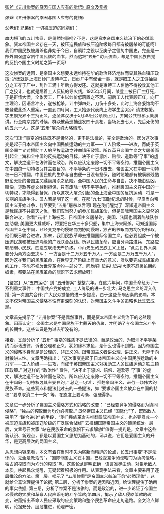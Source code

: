[张斧《五卅惨案的原因与国人应有的觉悟》原文及赏析](https://www.vrrw.net/wx/9991.html)

张斧《五卅惨案的原因与国人应有的觉悟》

父老们! 兄弟们! 一切被压迫的同胞们：

血肉横飞的五卅惨案，是偶然的事吗? 不是，这是资本帝国主义统治下的必然现象。资本帝国主义存在一天，被压迫民族和被压迫阶级每日都有被屠杀的可能呵! 我们中国民族被屠杀也非始于今日，自鸦片之役以至庚子之役的中国史，完全是一部外国强盗宰割中国民族的血书。然而这次“五卅” 的大流血，却是中国民族自觉的反抗帝国主义时期之第一页呵!

这次惨案的远因，是帝国主义想要永远维持在华的政治经济地位而显其铁血镇压政策; 近因就是上海日纱厂虐待华工，日纱厂中有储金一事，就是把工人之工资抽百分之五存于厂中，到作工满十年后方得发还。这就是束缚工人使他不得投效其他工厂之狡计，也就是埋着工人反抗的导火线。1925年2月间，某童工被日厂主打死，于是群情大愤，全体罢工，厂主以纱价低落置之不理。嗣后工人代表顾正红，向厂主理论，因语言冲突，遂被枪杀。计中弹四处，刀伤十多处，此时上海各报馆均不敢登载此杀人重案。一直到四月间，工人始派代表向上海学生会哭诉! 请求救援。学生愤报界不主持正义，遂全体议决于5月30日公祭顾正红，并向公共租界示威演讲。行至南京路的时候，群众被英巡捕连发四十余枪，当场死去七人，先后死伤的约五六十人。这是“五卅”屠杀的大略情形。

这次“五卅”事变的性质既不是偶然的，更不是法律的，完全是政治的。因为这次事变是起于日本帝国主义向中国民族运动的主力军——工人阶级——进攻，而成于英国帝国主义对援助工人的民族运动之铁血镇压政策。所以英日帝国主义之大屠杀而引起全上海和全中国的反抗运动的目标，决不止于惩凶、赔偿、道歉等“了事”的虚文，解决之道不在法律而在政治，所以应认定废除一切不平等条约，推翻帝国主义在中国的一切特权为其主要目的，不平等条约一日不废去，帝国主义在中国一切特权一日不推翻，中国民族的生命与自由便一日没有担保，随时随地都有被横暴残酷野蛮无耻的帝国主义蹂躏屠杀之危险。全中国人民的生命与自由，决不能由惩凶，赔偿，道歉等虚文得到担保，只有废除一切不平等条约，推翻帝国主义在中国的一切特权，才能得到担保，所以这次大屠杀引起的全上海全中国的反抗运动，将是一长期的民族争斗。国人若是明了这一点，在那“九七”国耻纪念的时候，早应当向帝国主义开始斗争，何至要到“五卅”屠杀以后呵! 现在我们醒觉了! 深知道帝国主义是我民族不共戴天之仇，我们应当努力的参加民族革命，但是国际帝国主义显然的联合进攻，你看“五卅”上海被英、日帝国主义屠杀时，美国、法国也调着陆战队参加助虐; 美国更大肆威吓，将要把在华三十多只船，集中上海来厮杀。可知道国际帝国主义在中国，已经变竞争的侵略而为协同侵略，独占的榨取而为均分的榨取。他们既已联合进攻，那末，我们民族革命去推翻国际帝国主义，也必要组成一个被压迫民族和被压迫阶级的广泛联合战线。所以民族革命，应当分两路进兵，东路应联络弱小民族，西路应联络无产阶级。中山先生的民族主义上说，“此后世界人类要分为两方面去决斗： 一方面是十二万万五千万人，一方面是二万万五千万人”，因为这样我们的民族革命，在世界无产阶级上有重大的意义，所以要完成民族革命的工作，不能不视为世界革命的一部分了。同胞呀! 起来! 起来!大家不忍做长期的奴隶，都要站在民族革命的旗帜下去求解放呀!



【鉴赏】 从“五四运动” 到 “五卅惨案” 整整六年。在这六年间，中国革命经历了一系列重大事件： 中国共产党的成立; 工人阶级的进一步壮大; 马克思主义的深入传播; 第一次国共合作; 广大民众觉悟的进一步提高。由于这些革命因素的影响，本文不仅对帝国主义侵略本性有更深刻的认识，对帝国主义斗争的策略也比过去成熟。

文章首先揭示了 “五卅惨案”不是偶然事件，而是资本帝国主义统治下的必然现象。因而认定： 帝国主义是中国民族不共戴天的仇敌，并明确了与帝国主义斗争的长期性。这些认识是为过去所没有的。

接着，文章分析了 “五卅” 事变的性质不是法律的，而是政治的。为取消不平等条约而诉诸法律，诉诸公理和正义，犹如缘木求鱼，是什么也得不到的。因为帝国主义的侵略本身就是非公理的、非正义的。跟帝国主义者讲公理、讲正义，无异于向豺狼讲人性。文章明确指出： “这次事变是起于日本帝国主义向中国民族运动的主力军——工人阶级——进攻，而成于英国帝国主义对援助工人的民族运动之铁血镇压政策。” 对这样的 “政治性” 事件，“决不止于惩凶、赔偿、道歉等 ‘了事’ 的虚文，解决之道不在法律而在政治，所以应认定废除一切不平等条约，推翻帝国主义在中国的一切特权为其主要目的。” 总之一句话： 推翻帝国主义，进行一场伟大的民族革命。这些观点和提法比过去的一些提法，如 “要求帝国主义放弃在中国的特权”“要求取消二十一条” 等，在态度上要明确、强硬得多。

文章进一步分析了帝国主义侵略方式和策略的改变： “已经变竞争的侵略而为协同侵略”，“独占的榨取而为均分的榨取。” 既然帝国主义已经 “国际化”了，既然敌人采用了 “联合进攻” 的手段，“我们民族革命去推翻国际帝国主义，也必要组成一个被压迫民族和被压迫阶级的广泛联合战线” 去推翻国际帝国主义的殖民统治。最后，文章号召大家 “站在民族革命的旗帜下去求解放!”值得一提的是，文章中这些新认识、新观点，都是以爱国主义思想为基础的，可以说，它们是爱国主义的升华，是更高层次的爱国主义。

从思想内容来看，本文有着在当时不失为崭新而精辟的论点，如五卅事变“不是法律的，完全是政治的”，“国际帝国主义在中国，已经变竞争的侵略而为协同侵略，独占的榨取而为均分的榨取”等。这些论点鲜明正确，语言准确生动，对揭示敌人本质，唤起民众觉醒，无疑起着积极的作用。从表现手法来看，文章主要采用了逐层推论的方法。第一层，揭示了 “五卅惨案”是帝国主义统治下的“必然现象”，这就给全篇论理提供了论据; 第二层，分析了惨案的远因和近因，给论理提供了确凿的事实依据; 第三层，分析了惨案不是法律的，而是政治的，进一步论证了帝国主义侵略的实质和革命人民应采用的斗争策略;第四层，揭示了敌人侵略策略的改变，进而指出革命人民应采取的应变策略和整个民族革命应走的道路。全文论点鲜明，论据充分，层层推进，论理严密。


